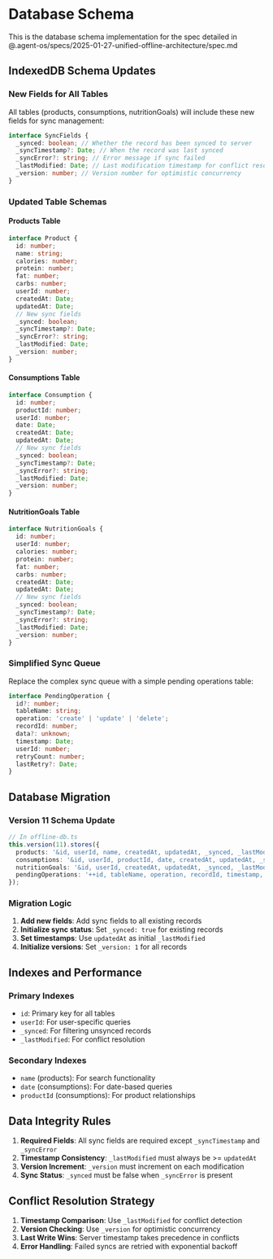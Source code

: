# Database Schema

This is the database schema implementation for the spec detailed in @.agent-os/specs/2025-01-27-unified-offline-architecture/spec.md

## IndexedDB Schema Updates

### New Fields for All Tables

All tables (products, consumptions, nutritionGoals) will include these new fields for sync management:

```typescript
interface SyncFields {
  _synced: boolean; // Whether the record has been synced to server
  _syncTimestamp?: Date; // When the record was last synced
  _syncError?: string; // Error message if sync failed
  _lastModified: Date; // Last modification timestamp for conflict resolution
  _version: number; // Version number for optimistic concurrency
}
```

### Updated Table Schemas

#### Products Table

```typescript
interface Product {
  id: number;
  name: string;
  calories: number;
  protein: number;
  fat: number;
  carbs: number;
  userId: number;
  createdAt: Date;
  updatedAt: Date;
  // New sync fields
  _synced: boolean;
  _syncTimestamp?: Date;
  _syncError?: string;
  _lastModified: Date;
  _version: number;
}
```

#### Consumptions Table

```typescript
interface Consumption {
  id: number;
  productId: number;
  userId: number;
  date: Date;
  createdAt: Date;
  updatedAt: Date;
  // New sync fields
  _synced: boolean;
  _syncTimestamp?: Date;
  _syncError?: string;
  _lastModified: Date;
  _version: number;
}
```

#### NutritionGoals Table

```typescript
interface NutritionGoals {
  id: number;
  userId: number;
  calories: number;
  protein: number;
  fat: number;
  carbs: number;
  createdAt: Date;
  updatedAt: Date;
  // New sync fields
  _synced: boolean;
  _syncTimestamp?: Date;
  _syncError?: string;
  _lastModified: Date;
  _version: number;
}
```

### Simplified Sync Queue

Replace the complex sync queue with a simple pending operations table:

```typescript
interface PendingOperation {
  id?: number;
  tableName: string;
  operation: 'create' | 'update' | 'delete';
  recordId: number;
  data?: unknown;
  timestamp: Date;
  userId: number;
  retryCount: number;
  lastRetry?: Date;
}
```

## Database Migration

### Version 11 Schema Update

```typescript
// In offline-db.ts
this.version(11).stores({
  products: '&id, userId, name, createdAt, updatedAt, _synced, _lastModified',
  consumptions: '&id, userId, productId, date, createdAt, updatedAt, _synced, _lastModified',
  nutritionGoals: '&id, userId, createdAt, updatedAt, _synced, _lastModified',
  pendingOperations: '++id, tableName, operation, recordId, timestamp, userId, retryCount',
});
```

### Migration Logic

1. **Add new fields**: Add sync fields to all existing records
2. **Initialize sync status**: Set `_synced: true` for existing records
3. **Set timestamps**: Use `updatedAt` as initial `_lastModified`
4. **Initialize versions**: Set `_version: 1` for all records

## Indexes and Performance

### Primary Indexes

- `id`: Primary key for all tables
- `userId`: For user-specific queries
- `_synced`: For filtering unsynced records
- `_lastModified`: For conflict resolution

### Secondary Indexes

- `name` (products): For search functionality
- `date` (consumptions): For date-based queries
- `productId` (consumptions): For product relationships

## Data Integrity Rules

1. **Required Fields**: All sync fields are required except `_syncTimestamp` and `_syncError`
2. **Timestamp Consistency**: `_lastModified` must always be >= `updatedAt`
3. **Version Increment**: `_version` must increment on each modification
4. **Sync Status**: `_synced` must be false when `_syncError` is present

## Conflict Resolution Strategy

1. **Timestamp Comparison**: Use `_lastModified` for conflict detection
2. **Version Checking**: Use `_version` for optimistic concurrency
3. **Last Write Wins**: Server timestamp takes precedence in conflicts
4. **Error Handling**: Failed syncs are retried with exponential backoff
